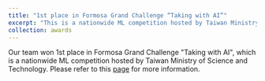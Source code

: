 ```yaml
---
title: "1st place in Formosa Grand Challenge “Taking with AI”"
excerpt: "This is a nationwide ML competition hosted by Taiwan Ministry of Science and Technology."
collection: awards
---
```


Our team won 1st place in Formosa Grand Challenge "Taking with AI", which is a nationwide ML competition hosted by Taiwan Ministry of Science and Technology.
Please refer to this [page](https://b04901112.github.io/projects/2.FGC/) for more information.